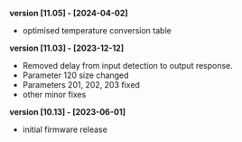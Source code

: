 **version [11.05] - [2024-04-02]**
- optimised temperature conversion table

**version [11.03] - [2023-12-12]** 
- Removed delay from input detection to output response.
- Parameter 120 size changed
- Parameters 201, 202, 203 fixed
- other minor fixes

**version [10.13] - [2023-06-01]**
- initial firmware release